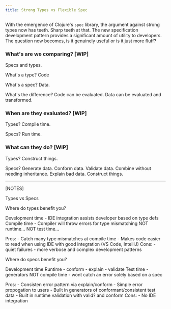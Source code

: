 ```yaml
---
title: Strong Types vs Flexible Spec
---
```


With the emergence of Clojure's `spec` library, the argument against strong types now has teeth.
Sharp teeth at that.
The new specification development pattern provides a significant amount of utility to developers.
The question now becomes, is it genuinely useful or is it just more fluff?

### What's are we comparing? [WIP]


Specs and types.

What's a type?
Code

What's a spec?
Data.

What's the difference?
Code can be evaluated.
Data can be evaluated and transformed.

### When are they evaluated? [WIP]


Types?
Compile time.

Specs?
Run time.

### What can they do? [WIP]


Types?
Construct things.

Specs?
Generate data.
Conform data.
Validate data.
Combine without needing inheritance.
Explain bad data.
Construct things.



___

[NOTES]

Types vs Specs

Where do types benefit you?

Development time
    - IDE integration assists developer based on type defs
Compile time
    - Compiler will throw errors for type mismatching
NOT runtime...
NOT test time...

Pros:
    - Catch many type mismatches at compile time
    - Makes code easier to read when using IDE with good integration (VS Code, IntelliJ)
Cons:
    - quiet failures
    - more verbose and complex development patterns


Where do specs benefit you?

Development time
Runtime
    - conform
    - explain
    - validate
Test time
    - generators
NOT compile time
    - wont catch an error solely based on a spec

Pros:
    - Consisten error pattern via explain/conform
    - Simple error propogation to users
    - Built in generators of conformant/consistent test data
    - Built in runtime validation with valid? and conform
Cons:
    - No IDE integration
